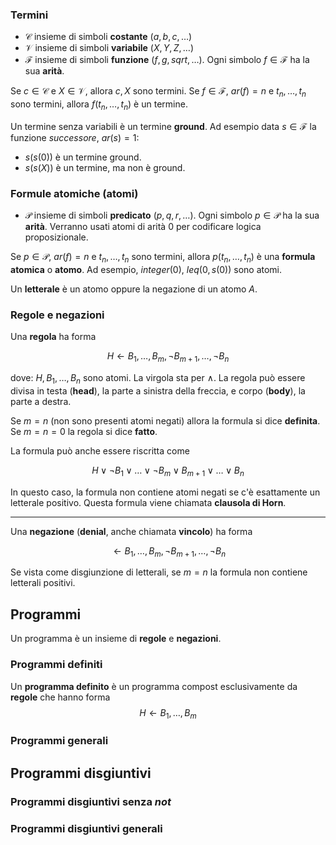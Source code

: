 ### Termini
- $\mathcal{C}$ insieme di simboli **costante** ($a,b,c,\dots$)
- $\mathcal{V}$ insieme di simboli **variabile** ($X,Y,Z,\dots$)
- $\mathcal{F}$ insieme di simboli **funzione** ($f,g,sqrt,\dots$). Ogni simbolo $f \in \mathcal{F}$ ha la sua **arità**. 


Se $c \in \mathcal{C}$ e $X \in \mathcal{V}$, allora $c,X$ sono termini.
Se $f \in \mathcal{F}$, $ar(f) = n$ e $t_n,\dots,t_n$ sono termini, allora $f(t_n,\dots,t_n)$ è un termine.

Un termine senza variabili è un termine **ground**. Ad esempio data $s \in \mathcal{F}$ la funzione *successore*, $ar(s) = 1$:
- $s(s(0))$ è un termine ground. 
- $s(s(X))$ è un termine, ma non è ground.

### Formule atomiche (atomi)
- $\mathcal{P}$ insieme di simboli **predicato** ($p,q,r,\dots$). Ogni simbolo $p \in \mathcal{P}$ ha la sua **arità**. Verranno usati atomi di arità 0 per codificare logica proposizionale.

Se $p \in \mathcal{P}$, $ar(f) = n$ e $t_n,\dots,t_n$ sono termini, allora $p(t_n,\dots,t_n)$ è una **formula atomica** o **atomo**.
Ad esempio, $integer(0)$, $leq(0,s(0))$ sono atomi.

Un **letterale** è un atomo oppure la negazione di un atomo $A$.

### Regole e negazioni
Una **regola** ha forma

$$H \leftarrow B_1, \dots, B_m, \lnot B_{m+1}, \dots, \lnot B_n$$

dove: $H, B_1, \dots, B_n$ sono atomi. La virgola sta per $\land$.
La regola può essere divisa in testa (**head**), la parte a sinistra della freccia, e corpo (**body**), la parte a destra.

Se $m=n$ (non sono presenti atomi negati) allora la formula si dice **definita**.
Se $m=n=0$ la regola si dice **fatto**.

La formula può anche essere riscritta come 

$$H \lor \lnot B_1 \lor \dots \lor \lnot B_m \lor B_{m+1} \lor \dots \lor B_n$$

In questo caso, la formula non contiene atomi negati se c'è esattamente un letterale positivo. Questa formula viene chiamata **clausola di Horn**.

---

Una **negazione** (**denial**, anche chiamata **vincolo**) ha forma

$$\leftarrow B_1, \dots, B_m, \lnot B_{m+1}, \dots, \lnot B_n$$

Se vista come disgiunzione di letterali, se $m=n$ la formula non contiene letterali positivi.

## Programmi

Un programma è un insieme di **regole** e **negazioni**.

### Programmi definiti
Un **programma definito** è un programma compost esclusivamente da **regole** che hanno forma
$$H \leftarrow B_1, \dots, B_m$$

### Programmi generali

## Programmi disgiuntivi
### Programmi disgiuntivi senza $not$
### Programmi disgiuntivi generali
